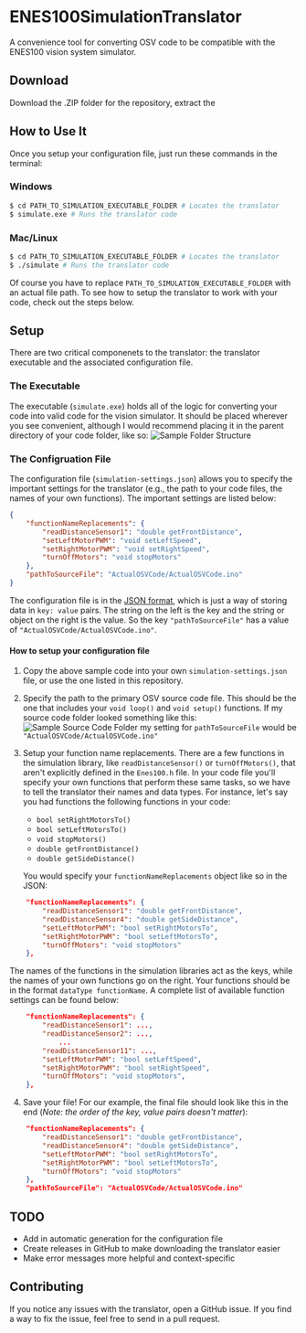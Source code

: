# ENES100SimulationTranslator
A convenience tool for converting OSV code to be compatible with the ENES100 vision system simulator.

## Download
Download the .ZIP folder for the repository, extract the


## How to Use It
Once you setup your configuration file, just run these commands in the terminal:
### Windows
```bash
$ cd PATH_TO_SIMULATION_EXECUTABLE_FOLDER # Locates the translator
$ simulate.exe # Runs the translator code
```
### Mac/Linux
```bash
$ cd PATH_TO_SIMULATION_EXECUTABLE_FOLDER # Locates the translator
$ ./simulate # Runs the translator code
```
Of course you have to replace `PATH_TO_SIMULATION_EXECUTABLE_FOLDER` with an actual file path. To see how to setup the translator to work with your code, check out the steps below.

## Setup
There are two critical componenets to the translator: the translator executable and the associated configuration file.

### The Executable
The executable (`simulate.exe`) holds all of the logic for converting your code into valid code for the vision simulator. It should be placed wherever you see convenient, although I would recommend placing it in the parent directory of your code folder, like so:
![Sample Folder Structure](https://imgur.com/zail7MW.png)

### The Configruation File
The configuration file (`simulation-settings.json`) allows you to specify the important settings for the translator (e.g., the path to your code files, the names of your own functions). The important settings are listed below:

```json
{
    "functionNameReplacements": {
        "readDistanceSensor1": "double getFrontDistance",
        "setLeftMotorPWM": "void setLeftSpeed",
        "setRightMotorPWM": "void setRightSpeed",
        "turnOffMotors": "void stopMotors"
    },
    "pathToSourceFile": "ActualOSVCode/ActualOSVCode.ino"
}
```
The configuration file is in the [JSON format](https://www.w3schools.com/js/js_json_intro.asp), which is just a way of storing data in `key: value` pairs. The string on the left is the key and the string or object on the right is the value. So the key `"pathToSourceFile"` has a value of `"ActualOSVCode/ActualOSVCode.ino"`.
#### How to setup your configuration file
1. Copy the above sample code into your own `simulation-settings.json` file, or use the one listed in this repository.
2. Specify the path to the primary OSV source code file. This should be the one that includes your `void loop()` and `void setup()` functions. If my source code folder looked something like this: ![Sample Source Code Folder](https://imgur.com/QtRL8jv.png) my setting for `pathToSourceFile` would be `"ActualOSVCode/ActualOSVCode.ino"`
3. Setup your function name replacements. There are a few functions in the simulation library, like `readDistanceSensor()` or `turnOffMotors()`, that aren't explicitly defined in the `Enes100.h` file. In your code file you'll specify your own functions that perform these same tasks, so we have to tell the translator their names and data types. For instance, let's say you had functions the following functions in your code:
   - `bool setRightMotorsTo()`
   - `bool setLeftMotorsTo()`
   - `void stopMotors()`
   - `double getFrontDistance()`
   - `double getSideDistance()`

    You would specify your `functionNameReplacements` object like so in the JSON:
```json
    "functionNameReplacements": {
        "readDistanceSensor1": "double getFrontDistance",
        "readDistanceSensor4": "double getSideDistance",
        "setLeftMotorPWM": "bool setRightMotorsTo",
        "setRightMotorPWM": "bool setLeftMotorsTo",
        "turnOffMotors": "void stopMotors"
    },
```
The names of the functions in the simulation libraries act as the keys, while the names of your own functions go on the right. Your functions should be in the format `dataType functionName`. A complete list of available function settings can be found below:
```json
    "functionNameReplacements": {
        "readDistanceSensor1": ...,
        "readDistanceSensor2": ...,
            ...
        "readDistanceSensor11": ...,
        "setLeftMotorPWM": "bool setLeftSpeed",
        "setRightMotorPWM": "bool setRightSpeed",
        "turnOffMotors": "void stopMotors",
    },
```
4. Save your file! For our example, the final file should look like this in the end (*Note: the order of the key, value pairs doesn't matter*):
```json
    "functionNameReplacements": {
        "readDistanceSensor1": "double getFrontDistance",
        "readDistanceSensor4": "double getSideDistance",
        "setLeftMotorPWM": "bool setRightMotorsTo",
        "setRightMotorPWM": "bool setLeftMotorsTo",
        "turnOffMotors": "void stopMotors"
    },
    "pathToSourceFile": "ActualOSVCode/ActualOSVCode.ino"
```
## TODO
- Add in automatic generation for the configuration file
- Create releases in GitHub to make downloading the translator easier
- Make error messages more helpful and context-specific

## Contributing
If you notice any issues with the translator, open a GitHub issue. If you find a way to fix the issue, feel free to send in a pull request.